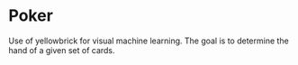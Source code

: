 # Poker
Use of yellowbrick for visual machine learning.
The goal is to determine the hand of a given set of cards.
